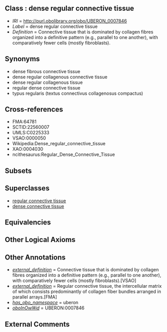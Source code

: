 
## Class : dense regular connective tissue

 * *IRI* = http://purl.obolibrary.org/obo/UBERON_0007846
 * *Label* = dense regular connective tissue
 * *Definition* = Connective tissue that is dominated by collagen fibres organized into a definitive pattern (e.g., parallel to one another), with comparatively fewer cells (mostly fibroblasts).

## Synonyms

 * dense fibrous connective tissue
 * dense regular collagenous connective tissue
 * dense regular collagenous tissue
 * regular dense connective tissue
 * typus regularis (textus connectivus collagenosus compactus)

## Cross-references

 * FMA:64781
 * SCTID:22560007
 * UMLS:C0225333
 * VSAO:0000050
 * Wikipedia:Dense_regular_connective_tissue
 * XAO:0004030
 * ncithesaurus:Regular_Dense_Connective_Tissue

## Subsets


## Superclasses

 * [regular connective tissue](../../UBERON/45/UBERON_0007845.md)
 * [dense connective tissue](../../UBERON/23/UBERON_0011823.md)

## Equivalencies


## Other Logical Axioms


## Other Annotations

 * *[external_definition](../../UBPROP/01/UBPROP_0000001.md)* = Connective tissue that is dominated by collagen fibres organized into a definitive pattern (e.g., parallel to one another), with comparatively fewer cells (mostly fibroblasts).[VSAO]
 * *[external_definition](../../UBPROP/01/UBPROP_0000001.md)* = Regular connective tissue, the intercellular matrix of which consists predominantly of collagen fiber bundles arranged in parallel arrays.[FMA]
 * *[has_obo_namespace](../../ce/oboInOwl#hasOBONamespace.md)* = uberon
 * *[oboInOwl#id](../../id/oboInOwl#id.md)* = UBERON:0007846

## External Comments

